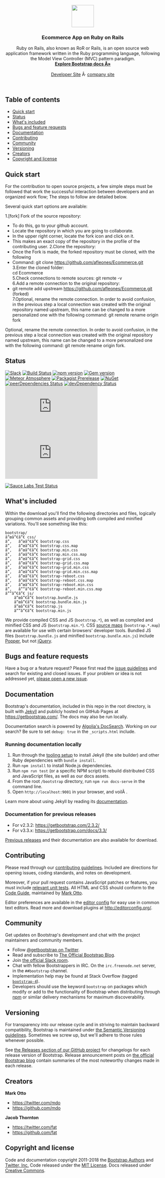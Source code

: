 <p align="center">
  <a href="https://getbootstrap.com/">
    <img src="https://upload.wikimedia.org/wikipedia/commons/thumb/6/62/Ruby_On_Rails_Logo.svg/1200px-Ruby_On_Rails_Logo.svg.png" alt="" width=72 height=72>
  </a>

  <h3 align="center">Ecommerce App on Ruby on Rails</h3>

  <p align="center">
    Ruby on Rails, also known as RoR or Rails, is an open source web application framework written in the Ruby programming language, following the Model View Controller (MVC)       pattern paradigm.
    <br>
    <a href="https://upload.wikimedia.org/wikipedia/commons/thumb/6/62/Ruby_On_Rails_Logo.svg/1200px-Ruby_On_Rails_Logo.svg.png"><strong>Explore Bootstrap docs Â»</strong></a>
    <br>
    <br>
    <a href="https://andresleones.com/">Developer Site</a>
    Â·
    <a href="https://www.facebook.com/padsoftOficial/">company site</a>
  </p>
</p>

<br>

## Table of contents

- [Quick start](#quick-start)
- [Status](#status)
- [What's included](#whats-included)
- [Bugs and feature requests](#bugs-and-feature-requests)
- [Documentation](#documentation)
- [Contributing](#contributing)
- [Community](#community)
- [Versioning](#versioning)
- [Creators](#creators)
- [Copyright and license](#copyright-and-license)

## Quick start

For the contribution to open source projects, a few simple steps must be followed that work the successful interaction between developers and an organized work flow; The steps to follow are detailed below.

Several quick start options are available:

1.[fork] Fork of the source repository:
- To do this, go to your github account.
- Locate the repository in which you are going to collaborate.
- In the upper right corner, locate the fork icon and click on it.
- This makes an exact copy of the repository in the profile of the contributing user.
2.Clone the repository:
- Once the Fork is made, the forked repository must be cloned, with the following
- Command: git clone https://github.com/afleones/Ecommerce.git <br/>
3.Enter the cloned folder: <br/>
  cd Ecommerce<br/>
5.Check connections to remote sources: git remote -v <br/>
6.Add a remote connection to the original repository: <br/>
- git remote add upstream https://github.com/afleones/Ecommerce.git (forked) <br/>
7.Optional, rename the remote connection. In order to avoid confusion, in the previous step a local connection was created with the original repository named upstream, this name   can be changed to a more personalized one with the following command: git remote rename origin fork

Optional, rename the remote connection. In order to avoid confusion, in the previous step a local connection was created with the original repository named upstream, this name can be changed to a more personalized one with the following command: git remote rename origin fork.

## Status

[![Slack](https://bootstrap-slack.herokuapp.com/badge.svg)](https://bootstrap-slack.herokuapp.com/)
[![Build Status](https://img.shields.io/travis/twbs/bootstrap/v4-dev.svg)](https://travis-ci.org/twbs/bootstrap)
[![npm version](https://img.shields.io/npm/v/bootstrap.svg)](https://www.npmjs.com/package/bootstrap)
[![Gem version](https://img.shields.io/gem/v/bootstrap.svg)](https://rubygems.org/gems/bootstrap)
[![Meteor Atmosphere](https://img.shields.io/badge/meteor-twbs%3Abootstrap-blue.svg)](https://atmospherejs.com/twbs/bootstrap)
[![Packagist Prerelease](https://img.shields.io/packagist/vpre/twbs/bootstrap.svg)](https://packagist.org/packages/twbs/bootstrap)
[![NuGet](https://img.shields.io/nuget/vpre/bootstrap.svg)](https://www.nuget.org/packages/bootstrap/absoluteLatest)
[![peerDependencies Status](https://img.shields.io/david/peer/twbs/bootstrap.svg)](https://david-dm.org/twbs/bootstrap?type=peer)
[![devDependency Status](https://img.shields.io/david/dev/twbs/bootstrap.svg)](https://david-dm.org/twbs/bootstrap?type=dev)
[![CSS gzip size](http://img.badgesize.io/twbs/bootstrap/v4-dev/dist/css/bootstrap.min.css?compression=gzip&label=CSS+gzip+size)](https://github.com/twbs/bootstrap/tree/v4-dev/dist/css/bootstrap.min.css)
[![JS gzip size](http://img.badgesize.io/twbs/bootstrap/v4-dev/dist/js/bootstrap.min.js?compression=gzip&label=JS+gzip+size)](https://github.com/twbs/bootstrap/tree/v4-dev/dist/js/bootstrap.min.js)

[![Sauce Labs Test Status](https://saucelabs.com/browser-matrix/bootstrap.svg)](https://saucelabs.com/u/bootstrap)

## What's included

Within the download you'll find the following directories and files, logically grouping common assets and providing both compiled and minified variations. You'll see something like this:

```
bootstrap/
â”œâ”€â”€ css/
â”‚   â”œâ”€â”€ bootstrap.css
â”‚   â”œâ”€â”€ bootstrap.css.map
â”‚   â”œâ”€â”€ bootstrap.min.css
â”‚   â”œâ”€â”€ bootstrap.min.css.map
â”‚   â”œâ”€â”€ bootstrap-grid.css
â”‚   â”œâ”€â”€ bootstrap-grid.css.map
â”‚   â”œâ”€â”€ bootstrap-grid.min.css
â”‚   â”œâ”€â”€ bootstrap-grid.min.css.map
â”‚   â”œâ”€â”€ bootstrap-reboot.css
â”‚   â”œâ”€â”€ bootstrap-reboot.css.map
â”‚   â”œâ”€â”€ bootstrap-reboot.min.css
â”‚   â””â”€â”€ bootstrap-reboot.min.css.map
â””â”€â”€ js/
    â”œâ”€â”€ bootstrap.bundle.js
    â”œâ”€â”€ bootstrap.bundle.min.js
    â”œâ”€â”€ bootstrap.js
    â””â”€â”€ bootstrap.min.js
```

We provide compiled CSS and JS (`bootstrap.*`), as well as compiled and minified CSS and JS (`bootstrap.min.*`). CSS [source maps](https://developers.google.com/web/tools/chrome-devtools/debug/readability/source-maps) (`bootstrap.*.map`) are available for use with certain browsers' developer tools. Bundled JS files (`bootstrap.bundle.js` and minified `bootstrap.bundle.min.js`) include [Popper](https://popper.js.org/), but not [jQuery](https://jquery.com/).


## Bugs and feature requests

Have a bug or a feature request? Please first read the [issue guidelines](https://github.com/twbs/bootstrap/blob/master/CONTRIBUTING.md#using-the-issue-tracker) and search for existing and closed issues. If your problem or idea is not addressed yet, [please open a new issue](https://github.com/twbs/bootstrap/issues/new).


## Documentation

Bootstrap's documentation, included in this repo in the root directory, is built with [Jekyll](https://jekyllrb.com/) and publicly hosted on GitHub Pages at <https://getbootstrap.com/>. The docs may also be run locally.

Documentation search is powered by [Algolia's DocSearch](https://community.algolia.com/docsearch/). Working on our search? Be sure to set `debug: true` in the `_scripts.html` include.

### Running documentation locally

1. Run through the [tooling setup](https://getbootstrap.com/docs/4.0/getting-started/build-tools/#tooling-setup) to install Jekyll (the site builder) and other Ruby dependencies with `bundle install`.
2. Run `npm install` to install Node.js dependencies.
3. Run `npm run test` (or a specific NPM script) to rebuild distributed CSS and JavaScript files, as well as our docs assets.
4. From the root `/bootstrap` directory, run `npm run docs-serve` in the command line.
5. Open `http://localhost:9001` in your browser, and voilÃ .

Learn more about using Jekyll by reading its [documentation](https://jekyllrb.com/docs/home/).

### Documentation for previous releases

- For v2.3.2: <https://getbootstrap.com/2.3.2/>
- For v3.3.x: <https://getbootstrap.com/docs/3.3/>

[Previous releases](https://github.com/twbs/bootstrap/releases) and their documentation are also available for download.


## Contributing

Please read through our [contributing guidelines](https://github.com/twbs/bootstrap/blob/master/CONTRIBUTING.md). Included are directions for opening issues, coding standards, and notes on development.

Moreover, if your pull request contains JavaScript patches or features, you must include [relevant unit tests](https://github.com/twbs/bootstrap/tree/master/js/tests). All HTML and CSS should conform to the [Code Guide](https://github.com/mdo/code-guide), maintained by [Mark Otto](https://github.com/mdo).

Editor preferences are available in the [editor config](https://github.com/twbs/bootstrap/blob/master/.editorconfig) for easy use in common text editors. Read more and download plugins at <http://editorconfig.org/>.


## Community

Get updates on Bootstrap's development and chat with the project maintainers and community members.

- Follow [@getbootstrap on Twitter](https://twitter.com/getbootstrap).
- Read and subscribe to [The Official Bootstrap Blog](https://blog.getbootstrap.com/).
- Join [the official Slack room](https://bootstrap-slack.herokuapp.com/).
- Chat with fellow Bootstrappers in IRC. On the `irc.freenode.net` server, in the `##bootstrap` channel.
- Implementation help may be found at Stack Overflow (tagged [`bootstrap-4`](https://stackoverflow.com/questions/tagged/bootstrap-4)).
- Developers should use the keyword `bootstrap` on packages which modify or add to the functionality of Bootstrap when distributing through [npm](https://www.npmjs.com/browse/keyword/bootstrap) or similar delivery mechanisms for maximum discoverability.


## Versioning

For transparency into our release cycle and in striving to maintain backward compatibility, Bootstrap is maintained under [the Semantic Versioning guidelines](http://semver.org/). Sometimes we screw up, but we'll adhere to those rules whenever possible.

See [the Releases section of our GitHub project](https://github.com/twbs/bootstrap/releases) for changelogs for each release version of Bootstrap. Release announcement posts on [the official Bootstrap blog](https://blog.getbootstrap.com/) contain summaries of the most noteworthy changes made in each release.


## Creators

**Mark Otto**

- <https://twitter.com/mdo>
- <https://github.com/mdo>

**Jacob Thornton**

- <https://twitter.com/fat>
- <https://github.com/fat>


## Copyright and license

Code and documentation copyright 2011-2018 the [Bootstrap Authors](https://github.com/twbs/bootstrap/graphs/contributors) and [Twitter, Inc.](https://twitter.com) Code released under the [MIT License](https://github.com/twbs/bootstrap/blob/master/LICENSE). Docs released under [Creative Commons](https://github.com/twbs/bootstrap/blob/master/docs/LICENSE).
